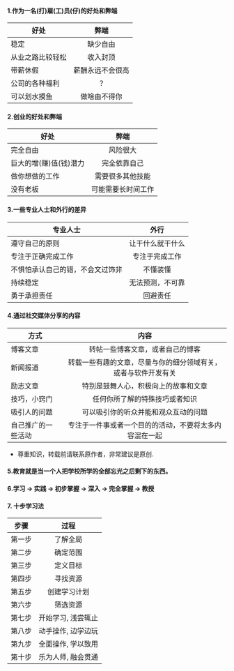 #### 1.作为一名(打)雇(工)员(仔)的好处和弊端
| 好处           | 弊端                |
| ------------- |:----------------------:|
| 稳定              | 缺少自由 |
| 从业之路比较轻松        | 收入封顶                 |
| 带薪休假          |        薪酬永远不会很高      |
| 公司的各种福利      |      ？     |
| 可以划水摸鱼     |      做啥由不得你            |

#### 2.创业的好处和弊端
| 好处           | 弊端                |
| ------------- |:----------------------:|
| 完全自由| 风险很大 |
| 巨大的增(赚)值(钱)潜力        | 完全依靠自己                 |
| 做你想做的工作          |    需要很多其他技能             |
| 没有老板      |         可能需要长时间工作   |

#### 3.一些专业人士和外行的差异
| 专业人士          | 外行                |
| ------------- |:----------------------:|
| 遵守自己的原则     |     让干什么就干什么         |
| 专注于正确完成工作     |     专注于完成工作         |
| 不惧怕承认自己的错，不会文过饰非        | 不懂装懂                 |
| 持续稳定          |    无法预测，不可靠             |
| 勇于承担责任      |         回避责任   |

#### 4.通过社交媒体分享的内容
| 方式          |   内容              |
| ------------- |:----------------------:|
| 博客文章     |     转帖一些博客文章，或者自己的博客       |
|  新闻报道    |      转载一些有趣的文章，尽量与你的细分领域有关，或者与软件开发有关 |
|  励志文章    |        特别是鼓舞人心，积极向上的故事和文章 |
| 技巧，小窍门     |     任何你所了解的特殊技巧或者知识       |
|  吸引人的问题    |    可以吸引你的听众并能和观众互动的问题       |
|   自己推广的一些活动   |     专注于一件事或者一个目的的活动，不要将太多内容混在一起      |
* 尊重知识，转载前请联系原作者，非常建议是原创.

#### 5.教育就是当一个人把学校所学的全部忘光之后剩下的东西。

#### 6.学习 -> 实践 -> 初步掌握 -> 深入 -> 完全掌握 -> 教授

#### 7. 十步学习法
| 步骤         | 过程                |
| ------------- |:----------------------:|
| 第一步     |     了解全局         |
|  第二步    |      确定范围        |
|      第三步  |    定义目标 |
|     第四步      |        寻找资源        |
|     第五步  |      创建学习计划      |
|    第六步 |   筛选资源 |
| 第七步 |    开始学习, 浅尝辄止 |
| 第八步 | 动手操作, 边学边玩 |
|  第九步 | 全面操作, 学以致用 |
| 第十步 | 乐为人师, 融会贯通 |

